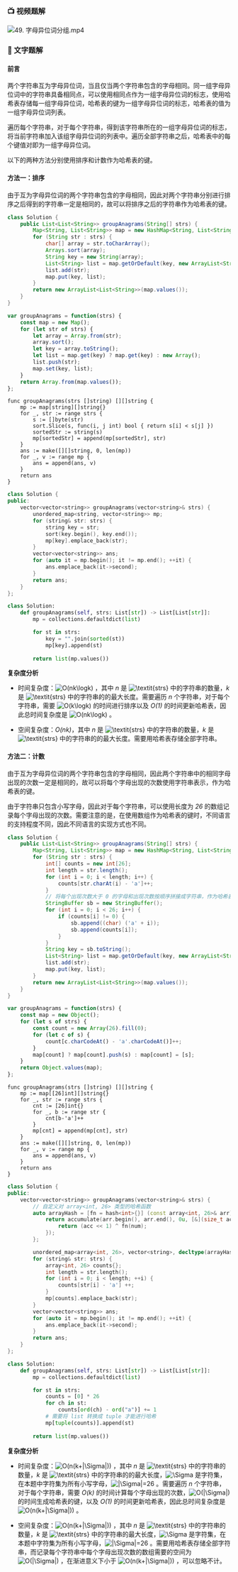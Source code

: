 ### 📺 视频题解  
![49. 字母异位词分组.mp4](88af75a5-d988-4cc0-877a-b846e0c7b667)

### 📖 文字题解
#### 前言

两个字符串互为字母异位词，当且仅当两个字符串包含的字母相同。同一组字母异位词中的字符串具备相同点，可以使用相同点作为一组字母异位词的标志，使用哈希表存储每一组字母异位词，哈希表的键为一组字母异位词的标志，哈希表的值为一组字母异位词列表。

遍历每个字符串，对于每个字符串，得到该字符串所在的一组字母异位词的标志，将当前字符串加入该组字母异位词的列表中。遍历全部字符串之后，哈希表中的每个键值对即为一组字母异位词。

以下的两种方法分别使用排序和计数作为哈希表的键。

#### 方法一：排序

由于互为字母异位词的两个字符串包含的字母相同，因此对两个字符串分别进行排序之后得到的字符串一定是相同的，故可以将排序之后的字符串作为哈希表的键。

```Java [sol1-Java]
class Solution {
    public List<List<String>> groupAnagrams(String[] strs) {
        Map<String, List<String>> map = new HashMap<String, List<String>>();
        for (String str : strs) {
            char[] array = str.toCharArray();
            Arrays.sort(array);
            String key = new String(array);
            List<String> list = map.getOrDefault(key, new ArrayList<String>());
            list.add(str);
            map.put(key, list);
        }
        return new ArrayList<List<String>>(map.values());
    }
}
```

```JavaScript [sol1-JavaScript]
var groupAnagrams = function(strs) {
    const map = new Map();
    for (let str of strs) {
        let array = Array.from(str);
        array.sort();
        let key = array.toString();
        let list = map.get(key) ? map.get(key) : new Array();
        list.push(str);
        map.set(key, list);
    }
    return Array.from(map.values());
};
```

```Golang [sol1-Golang]
func groupAnagrams(strs []string) [][]string {
    mp := map[string][]string{}
    for _, str := range strs {
        s := []byte(str)
        sort.Slice(s, func(i, j int) bool { return s[i] < s[j] })
        sortedStr := string(s)
        mp[sortedStr] = append(mp[sortedStr], str)
    }
    ans := make([][]string, 0, len(mp))
    for _, v := range mp {
        ans = append(ans, v)
    }
    return ans
}
```

```C++ [sol1-C++]
class Solution {
public:
    vector<vector<string>> groupAnagrams(vector<string>& strs) {
        unordered_map<string, vector<string>> mp;
        for (string& str: strs) {
            string key = str;
            sort(key.begin(), key.end());
            mp[key].emplace_back(str);
        }
        vector<vector<string>> ans;
        for (auto it = mp.begin(); it != mp.end(); ++it) {
            ans.emplace_back(it->second);
        }
        return ans;
    }
};
```

```Python [sol1-Python3]
class Solution:
    def groupAnagrams(self, strs: List[str]) -> List[List[str]]:
        mp = collections.defaultdict(list)

        for st in strs:
            key = "".join(sorted(st))
            mp[key].append(st)
        
        return list(mp.values())
```

**复杂度分析**

- 时间复杂度：![O(nk\logk) ](./p__O_nk_log_k__.png) ，其中 *n* 是 ![\textit{strs} ](./p__textit{strs}_.png)  中的字符串的数量，*k* 是 ![\textit{strs} ](./p__textit{strs}_.png)  中的字符串的的最大长度。需要遍历 *n* 个字符串，对于每个字符串，需要 ![O(k\logk) ](./p__O_k_log_k__.png)  的时间进行排序以及 *O(1)* 的时间更新哈希表，因此总时间复杂度是 ![O(nk\logk) ](./p__O_nk_log_k__.png) 。

- 空间复杂度：*O(nk)*，其中 *n* 是 ![\textit{strs} ](./p__textit{strs}_.png)  中的字符串的数量，*k* 是 ![\textit{strs} ](./p__textit{strs}_.png)  中的字符串的的最大长度。需要用哈希表存储全部字符串。

#### 方法二：计数

由于互为字母异位词的两个字符串包含的字母相同，因此两个字符串中的相同字母出现的次数一定是相同的，故可以将每个字母出现的次数使用字符串表示，作为哈希表的键。

由于字符串只包含小写字母，因此对于每个字符串，可以使用长度为 *26* 的数组记录每个字母出现的次数。需要注意的是，在使用数组作为哈希表的键时，不同语言的支持程度不同，因此不同语言的实现方式也不同。

```Java [sol2-Java]
class Solution {
    public List<List<String>> groupAnagrams(String[] strs) {
        Map<String, List<String>> map = new HashMap<String, List<String>>();
        for (String str : strs) {
            int[] counts = new int[26];
            int length = str.length();
            for (int i = 0; i < length; i++) {
                counts[str.charAt(i) - 'a']++;
            }
            // 将每个出现次数大于 0 的字母和出现次数按顺序拼接成字符串，作为哈希表的键
            StringBuffer sb = new StringBuffer();
            for (int i = 0; i < 26; i++) {
                if (counts[i] != 0) {
                    sb.append((char) ('a' + i));
                    sb.append(counts[i]);
                }
            }
            String key = sb.toString();
            List<String> list = map.getOrDefault(key, new ArrayList<String>());
            list.add(str);
            map.put(key, list);
        }
        return new ArrayList<List<String>>(map.values());
    }
}
```

```JavaScript [sol2-JavaScript]
var groupAnagrams = function(strs) {
    const map = new Object();
    for (let s of strs) {
        const count = new Array(26).fill(0);
        for (let c of s) {
            count[c.charCodeAt() - 'a'.charCodeAt()]++;
        }
        map[count] ? map[count].push(s) : map[count] = [s];
    }
    return Object.values(map);
};
```

```Golang [sol2-Golang]
func groupAnagrams(strs []string) [][]string {
    mp := map[[26]int][]string{}
    for _, str := range strs {
        cnt := [26]int{}
        for _, b := range str {
            cnt[b-'a']++
        }
        mp[cnt] = append(mp[cnt], str)
    }
    ans := make([][]string, 0, len(mp))
    for _, v := range mp {
        ans = append(ans, v)
    }
    return ans
}
```

```C++ [sol2-C++]
class Solution {
public:
    vector<vector<string>> groupAnagrams(vector<string>& strs) {
        // 自定义对 array<int, 26> 类型的哈希函数
        auto arrayHash = [fn = hash<int>{}] (const array<int, 26>& arr) -> size_t {
            return accumulate(arr.begin(), arr.end(), 0u, [&](size_t acc, int num) {
                return (acc << 1) ^ fn(num);
            });
        };

        unordered_map<array<int, 26>, vector<string>, decltype(arrayHash)> mp(0, arrayHash);
        for (string& str: strs) {
            array<int, 26> counts{};
            int length = str.length();
            for (int i = 0; i < length; ++i) {
                counts[str[i] - 'a'] ++;
            }
            mp[counts].emplace_back(str);
        }
        vector<vector<string>> ans;
        for (auto it = mp.begin(); it != mp.end(); ++it) {
            ans.emplace_back(it->second);
        }
        return ans;
    }
};
```

```Python [sol2-Python3]
class Solution:
    def groupAnagrams(self, strs: List[str]) -> List[List[str]]:
        mp = collections.defaultdict(list)

        for st in strs:
            counts = [0] * 26
            for ch in st:
                counts[ord(ch) - ord("a")] += 1
            # 需要将 list 转换成 tuple 才能进行哈希
            mp[tuple(counts)].append(st)
        
        return list(mp.values())
```

**复杂度分析**

- 时间复杂度：![O(n(k+|\Sigma|)) ](./p__O_n_k+|Sigma|___.png) ，其中 *n* 是 ![\textit{strs} ](./p__textit{strs}_.png)  中的字符串的数量，*k* 是 ![\textit{strs} ](./p__textit{strs}_.png)  中的字符串的的最大长度，![\Sigma ](./p__Sigma_.png)  是字符集，在本题中字符集为所有小写字母，![|\Sigma|=26 ](./p__|Sigma|=26_.png) 。需要遍历 *n* 个字符串，对于每个字符串，需要 *O(k)* 的时间计算每个字母出现的次数，![O(|\Sigma|) ](./p__O_|Sigma|__.png)  的时间生成哈希表的键，以及 *O(1)* 的时间更新哈希表，因此总时间复杂度是 ![O(n(k+|\Sigma|)) ](./p__O_n_k+|Sigma|___.png) 。

- 空间复杂度：![O(n(k+|\Sigma|)) ](./p__O_n_k+|Sigma|___.png) ，其中 *n* 是 ![\textit{strs} ](./p__textit{strs}_.png)  中的字符串的数量，*k* 是 ![\textit{strs} ](./p__textit{strs}_.png)  中的字符串的最大长度，![\Sigma ](./p__Sigma_.png)  是字符集，在本题中字符集为所有小写字母，![|\Sigma|=26 ](./p__|Sigma|=26_.png) 。需要用哈希表存储全部字符串，而记录每个字符串中每个字母出现次数的数组需要的空间为 ![O(|\Sigma|) ](./p__O_|Sigma|__.png) ，在渐进意义下小于 ![O(n(k+|\Sigma|)) ](./p__O_n_k+|Sigma|___.png) ，可以忽略不计。